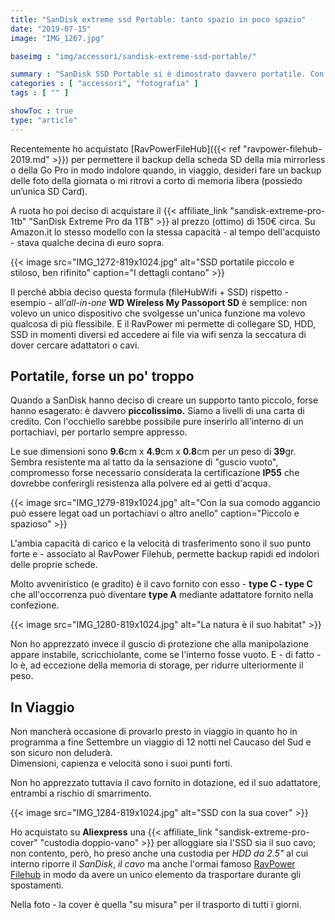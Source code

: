 ```yaml
---
title: "SanDisk extreme ssd Portable: tanto spazio in poco spazio"
date: "2019-07-15"
image: "IMG_1267.jpg"

baseimg : "img/accessori/sandisk-extreme-ssd-portable/"

summary : "SanDisk SSD Portable si è dimostrato davvero portatile. Con le dimensioni simili a quelle di una carta di credito, permette di avere tanto spazio di archiviazione in mobilità. Ottimo per i viaggi."
categories : [ "accessori", "fotografia" ]
tags : [ "" ]

showToc : true
type: "article"
---
```


Recentemente ho acquistato [RavPowerFileHub]({{< ref "ravpower-filehub-2019.md" >}}) per permettere il backup della scheda SD della mia mirrorless o della Go Pro in modo indolore quando, in viaggio, desideri fare un backup delle foto della giornata o mi ritrovi a corto di memoria libera (possiedo un’unica SD Card).

A ruota ho poi deciso di acquistare il {{< affiliate_link "sandisk-extreme-pro-1tb" "SanDisk Extreme Pro da 1TB" >}} al prezzo (ottimo) di 150€ circa. Su Amazon.it lo stesso modello con la stessa capacità - al tempo dell'acquisto - stava qualche decina di euro sopra.

{{< image src="IMG_1272-819x1024.jpg" alt="SSD portatile piccolo e stiloso, ben rifinito" caption="I dettagli contano" >}}

Il perché abbia deciso questa formula (fileHubWifi + SSD) rispetto - esempio - all’_all-in-one_ **WD Wireless My Passoport SD** è semplice: non volevo un unico dispositivo che svolgesse un'unica funzione ma volevo qualcosa di più flessibile. E il RavPower mi permette di collegare SD, HDD, SSD in momenti diversi ed accedere ai file via wifi senza la seccatura di dover cercare adattatori o cavi.

## Portatile, forse un po' troppo

Quando a SanDisk hanno deciso di creare un supporto tanto piccolo, forse hanno esagerato: è davvero **piccolissimo.** Siamo a livelli di una carta di credito. Con l'occhiello sarebbe possibile pure inserirlo all'interno di un portachiavi, per portarlo sempre appresso.

Le sue dimensioni sono **9.6**cm x **4.9**cm x **0.8**cm per un peso di **39**gr. Sembra resistente ma al tatto da la sensazione di "guscio vuoto", compromesso forse necessario considerata la certificazione **IP55** che dovrebbe conferirgli resistenza alla polvere ed ai getti d'acqua.

{{< image src="IMG_1279-819x1024.jpg" alt="Con la sua comodo aggancio può essere legat oad un portachiavi o altro anello" caption="Piccolo e spazioso" >}}

L'ambia capacità di carico e la velocità di trasferimento sono il suo punto forte e - associato al RavPower Filehub, permette backup rapidi ed indolori delle proprie schede.

Molto avveniristico (e gradito) è il cavo fornito con esso - **type C - type C** che all'occorrenza può diventare **type A** mediante adattatore fornito nella confezione.

{{< image src="IMG_1280-819x1024.jpg" alt="La natura è il suo habitat" >}}

Non ho apprezzato invece il guscio di protezione che alla manipolazione appare instabile, scricchiolante, come se l'interno fosse vuoto. E - di fatto - lo è, ad eccezione della memoria di storage, per ridurre ulteriormente il peso.

## In Viaggio

Non mancherà occasione di provarlo presto in viaggio in quanto ho in programma a fine Settembre un viaggio di 12 notti nel Caucaso del Sud e son sicuro non deluderà.  
Dimensioni, capienza e velocità sono i suoi punti forti.

Non ho apprezzato tuttavia il cavo fornito in dotazione, ed il suo adattatore, entrambi a rischio di smarrimento.

{{< image src="IMG_1284-819x1024.jpg" alt="SSD con la sua cover" >}}

Ho acquistato su **Aliexpress** una {{< affiliate_link "sandisk-extreme-pro-cover" "custodia doppio-vano" >}} per alloggiare sia l'SSD sia il suo cavo; non contento, però, ho preso anche una custodia per _HDD da 2.5"_ al cui interno riporre il _SanDisk_, _il cavo_ ma anche l'ormai famoso [RavPower Filehub](/post/ravpower-filehub-2019/) in modo da avere un unico elemento da trasportare durante gli spostamenti.

Nella foto - la cover è quella "su misura" per il trasporto di tutti i giorni.
